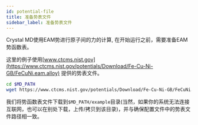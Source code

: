 ```yaml
---
id: potential-file
title: 准备势表文件
sidebar_label: 准备势表文件
---
```


Crystal MD使用EAM势进行原子间的力的计算, 在开始运行之前，需要准备EAM势函数表。

这里的例子使用[www.ctcms.nist.gov](https://www.ctcms.nist.gov/potentials/Download/Fe-Cu-Ni-GB/FeCuNi.eam.alloy) 提供的势表文件。

```bash
cd $MD_PATH
wget https://www.ctcms.nist.gov/potentials/Download/Fe-Cu-Ni-GB/FeCuNi.eam.alloy -O example/FeCuNi.eam.alloy
```
我们将势函数表文件下载到`$MD_PATH/example`目录(当然，如果你的系统无法连接互联网，也可以在别处下载，上传/拷贝到该目录)，并与确保配置文件中的势表文件路径相一致。